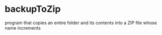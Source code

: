 # backupToZip
program that copies an entire folder and its contents into a ZIP file whose name increments
